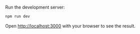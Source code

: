 Run the development server:

```bash
npm run dev
```

Open [http://localhost:3000](http://localhost:3000) with your browser to see the result.
